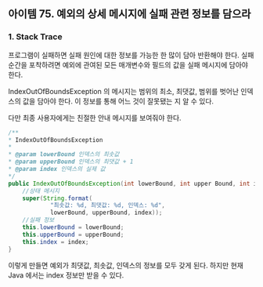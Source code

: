 ## 아이템 75. 예외의 상세 메시지에 실패 관련 정보를 담으라

### 1. Stack Trace

프로그램이 실패하면 실패 원인에 대한 정보를 가능한 한 많이 담아 반환해야 한다. 실패 순간을 포착하려면 예외에 관여된 모든 매개변수와 필드의 값을 실패 메시지에 담아야 한다.
   
IndexOutOfBoundsException 의 메시지는 범위의 최소, 최댓값, 범위를 벗어난 인덱스의 값을 담아야 한다. 이 정보를 통해 어느 것이 잘못됐는 지 알 수 있다.

다만 최종 사용자에게는 친절한 안내 메시지를 보여줘야 한다. 


```java
/**
* IndexOutOfBoundsException
*
* @param lowerBound 인덱스의 최솟값
* @param upperBound 인덱스의 최댓값 + 1
* @param index 인덱스의 실제 값
*/
public IndexOutOfBoundsException(int lowerBound, int upper Bound, int index) {
    //상태 메시지
    super(String.format(
            "최솟값: %d, 최댓값: %d, 인덱스: %d",
            lowerBound, upperBound, index));
    //실패 정보
    this.lowerBound = lowerBound;
    this.upperBound = upperBound;
    this.index = index;
}
```
이렇게 만들면 예외가 최댓값, 최솟값, 인덱스의 정보를 모두 갖게 된다. 하지만 현재 Java 에서는 index 정보만 받을 수 있다. 
